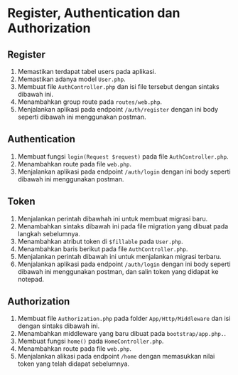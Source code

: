 # Register, Authentication dan Authorization
## Register
1. Memastikan terdapat tabel users pada aplikasi.
2. Memastikan adanya model `User.php`.
3. Membuat file `AuthController.php` dan isi file tersebut dengan sintaks dibawah ini.
4. Menambahkan group route pada `routes/web.php`.
5. Menjalankan aplikasi pada endpoint `/auth/register` dengan ini body seperti dibawah ini menggunakan postman.

## Authentication
1. Membuat fungsi `login(Request $request)` pada file `AuthController.php`.
2. Menambahkan route pada file `web.php`.
3. Menjalankan aplikasi pada endpoint `/auth/login` dengan ini body seperti dibawah ini menggunakan postman.

## Token
1. Menjalankan perintah dibawhah ini untuk membuat migrasi baru.
2. Menambahkan sintaks dibawah ini pada file migration yang dibuat pada langkah sebelumnya.
3. Menambahkan atribut token di `$fillable` pada `User.php`.
4. Menambahkan baris berikut pada file `AuthController.php`.
5. Menjalankan perintah dibawah ini untuk menjalankan migrasi terbaru.
6. Menjalankan aplikasi pada endpoint `/auth/login` dengan ini body seperti dibawah ini menggunakan postman, dan salin token yang didapat ke notepad.

## Authorization
1. Membuat file `Authorization.php` pada folder `App/Http/Middleware` dan isi dengan sintaks dibawah ini.
2. Menambahkan middleware yang baru dibuat pada `bootstrap/app.php.`.
3. Membuat fungsi `home()` pada `HomeController.php`.
4. Menambahkan route pada file `web.php`.
5. Menjalankan alikasi pada endpoint `/home` dengan memasukkan nilai token yang telah didapat sebelumnya.

